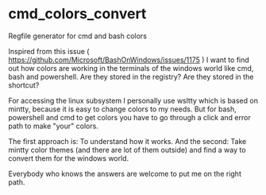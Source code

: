# cmd_colors_convert
Regfile generator for cmd and bash colors

Inspired from this issue ( https://github.com/Microsoft/BashOnWindows/issues/1175 ) 
I want to find out how colors are working in the terminals of the windows world like cmd, bash and powershell.
Are they stored in the registry? Are they stored in the shortcut?

For accessing the linux subsystem I personally use wsltty which is based on mintty, because it is easy to change colors to my needs. But for bash, powershell and cmd to get colors you have to go through a click and error path to make "your" colors.

The first approach is:
To understand how it works.
And the second:
Take mintty color themes (and there are lot of them outside) and find a way to convert them for the windows world.

Everybody who knows the answers are welcome to put me on the right path.


